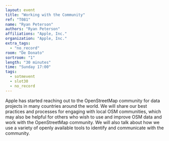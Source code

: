 ```yaml
---
layout: event
title: "Working with the Community"
ref: "T081"
name: "Ryan Peterson"
authors: "Ryan Peterson"
affiliations: "Apple, Inc."
organization: "Apple, Inc."
extra_tags:
  - "no_record"
room: "De Donato"
sortroom: "1"
length: "30 minutes"
time: "Sunday 17:00"
tags:
  - sotmevent
  - slot30
  - no_record
---
```

Apple has started reaching out to the OpenStreetMap community for data projects in many countries around the world. We will share our best practices and processes for engaging with local OSM communities, which may also be helpful for others who wish to use and improve OSM data and work with the OpenStreetMap community. We will also talk about how we use a variety of openly available tools to identify and communicate with the community.